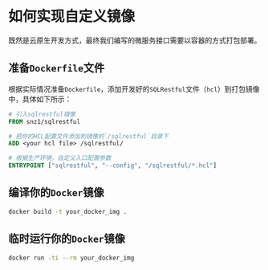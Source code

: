 
# 如何实现自定义镜像

既然是云原生开发方式，最终我们编写的微服务接口需要以容器的方式打包部署。

## 准备`Dockerfile`文件

根据实际情况准备`Dockerfile`，添加开发好的`SQLRestful`文件（`hcl`）到打包镜像中，具体如下所示：

```Dockerfile
# 引入sqlrestful镜像
FROM snz1/sqlrestful

# 把你的HCL配置文件添加到镜像的`/sqlrestful`目录下
ADD <your hcl file> /sqlrestful/

# 根据生产环境，自定义入口配置参数
ENTRYPOINT ["sqlrestful", "--config", "/sqlrestful/*.hcl"]
```

## 编译你的`Docker`镜像

```sh
docker build -t your_docker_img .
```

## 临时运行你的`Docker`镜像

```sh
docker run -ti --rm your_docker_img
```


